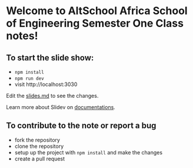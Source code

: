 # Welcome to AltSchool Africa School of Engineering Semester One Class notes!

## To start the slide show:

- `npm install`
- `npm run dev`
- visit http://localhost:3030

Edit the [slides.md](./slides.md) to see the changes.

Learn more about Slidev on [documentations](https://sli.dev/).


## To contribute to the note or report a bug

- fork the repository
- clone the repository
- setup up the project with `npm install` and make the changes
- create a pull request
